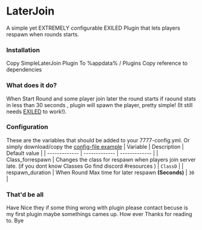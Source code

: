 # LaterJoin
A simple yet EXTREMELY configurable EXILED Plugin that lets players respawn when rounds starts.

### Installation
Copy SimpleLaterJoin Plugin To
%appdata% / Plugins
Copy reference to dependencies

### What does it do?
 When Start Round and some player join later the round starts
 if raound stats in less than 30 seconds , plugin will spawn the player, pretty simple! (It still needs [EXILED](https://github.com/galaxy119/EXILED "EXILED") to work!).

### Configuration
These are the variables that should be added to your 7777-config.yml. Or simply download/copy the [config-file example](https://github.com/ElecTwix/SimpleLaterJoin/Example/7777-config.yml)
| Variable  | Description | Default value |
| ------------- | ------------- | ------------- |
| Class_forrespawn | Changes the class for respawn when players join server late. (if you dont know Classes Go find discord #resources ) | `ClassD` |
| respawn_duration | When Round Max time for later respawn **(Seconds)** | `30` |

### That'd be all
Have Nice they if some thing wrong with plugin please contact
becuse is my first plugin maybe somethings cames up.
How ever Thanks for reading to. Bye
